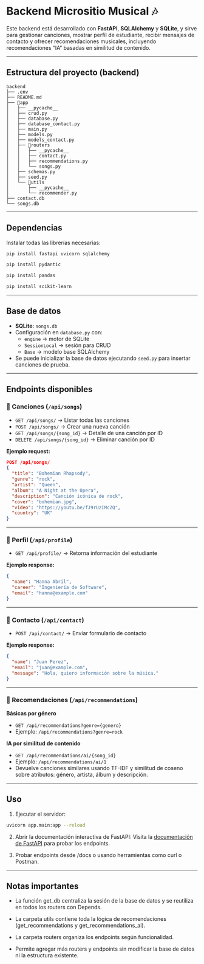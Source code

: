 # Backend Micrositio Musical 🎶

Este backend está desarrollado con **FastAPI**, **SQLAlchemy** y **SQLite**, y sirve para gestionar canciones, mostrar perfil de estudiante, recibir mensajes de contacto y ofrecer recomendaciones musicales, incluyendo recomendaciones “IA” basadas en similitud de contenido.

---

## Estructura del proyecto (backend)
```
backend
├── .env
├── README.md
├── 📂app
│   ├── __pycache__
│   ├── crud.py
│   ├── database.py
│   ├── database_contact.py
│   ├── main.py
│   ├── models.py
│   ├── models_contact.py
│   ├── 📂routers
│   │   ├── __pycache__
│   │   ├── contact.py
│   │   ├── recommendations.py
│   │   └── songs.py
│   ├── schemas.py
│   ├── seed.py
│   └── 📂utils
│       ├── __pycache__
│       └── recommender.py
├── contact.db
└── songs.db

```


---

## Dependencias

Instalar todas las librerías necesarias:

```bash
pip install fastapi uvicorn sqlalchemy 

pip install pydantic 

pip install pandas 

pip install scikit-learn
```

---

## Base de datos

- **SQLite**: `songs.db`
- Configuración en `database.py` con:
  - `engine` → motor de SQLite
  - `SessionLocal` → sesión para CRUD
  - `Base` → modelo base SQLAlchemy
- Se puede inicializar la base de datos ejecutando `seed.py` para insertar canciones de prueba.

---

## Endpoints disponibles

### 🎵 Canciones (`/api/songs`)

- `GET /api/songs/` → Listar todas las canciones
- `POST /api/songs/` → Crear una nueva canción
- `GET /api/songs/{song_id}` → Detalle de una canción por ID
- `DELETE /api/songs/{song_id}` → Eliminar canción por ID

**Ejemplo request:**

```json
POST /api/songs/
{
  "title": "Bohemian Rhapsody",
  "genre": "rock",
  "artist": "Queen",
  "album": "A Night at the Opera",
  "description": "Canción icónica de rock",
  "cover": "bohemian.jpg",
  "video": "https://youtu.be/fJ9rUzIMcZQ",
  "country": "UK"
}
```

---

### 👤 Perfil (`/api/profile`)

- `GET /api/profile/` → Retorna información del estudiante

**Ejemplo response:**

```json
{
  "name": "Hanna Abril",
  "career": "Ingeniería de Software",
  "email": "hanna@example.com"
}
```

---

### 📧 Contacto (`/api/contact`)

- `POST /api/contact/` → Enviar formulario de contacto

**Ejemplo response:**

```json
{
  "name": "Juan Perez",
  "email": "juan@example.com",
  "message": "Hola, quiero información sobre la música."
}
```
---
### 🎯 Recomendaciones (`/api/recommendations`)

**Básicas por género**

- `GET /api/recommendations?genre={genero}`
- Ejemplo: `/api/recommendations?genre=rock`

**IA por similitud de contenido**

- `GET /api/recommendations/ai/{song_id}`
- Ejemplo: `/api/recommendations/ai/1`
- Devuelve canciones similares usando TF-IDF y similitud de coseno sobre atributos: género, artista, álbum y descripción.

---

## Uso

1. Ejecutar el servidor:

```bash
uvicorn app.main:app --reload
```

2. Abrir la documentación interactiva de FastAPI:
Visita la [documentación de FastAPI](http://127.0.0.1:8000/docs) para probar los endpoints.

3. Probar endpoints desde /docs o usando herramientas como curl o Postman.

---
## Notas importantes

* La función get_db centraliza la sesión de la base de datos y se reutiliza en todos los routers con Depends.

* La carpeta utils contiene toda la lógica de recomendaciones (get_recommendations y get_recommendations_ai).

* La carpeta routers organiza los endpoints según funcionalidad.

* Permite agregar más routers y endpoints sin modificar la base de datos ni la estructura existente.
